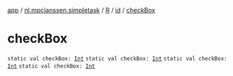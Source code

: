 [app](../../../index.md) / [nl.mpcjanssen.simpletask](../../index.md) / [R](../index.md) / [id](index.md) / [checkBox](.)

# checkBox

`static val checkBox: `[`Int`](https://kotlinlang.org/api/latest/jvm/stdlib/kotlin/-int/index.html)
`static val checkBox: `[`Int`](https://kotlinlang.org/api/latest/jvm/stdlib/kotlin/-int/index.html)
`static val checkBox: `[`Int`](https://kotlinlang.org/api/latest/jvm/stdlib/kotlin/-int/index.html)
`static val checkBox: `[`Int`](https://kotlinlang.org/api/latest/jvm/stdlib/kotlin/-int/index.html)